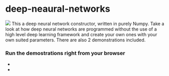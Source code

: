 # deep-neaural-networks
<img src="https://res.cloudinary.com/du2dgpdyq/image/upload/v1614541333/deepneuralnetworks_xx6qmw.png">
This a deep neural network constructor, written in purely Numpy. Take a look at how deep neural networks are programmed without the use of a high level deep learning framework and create your own ones with your own suited parameters. There are also 2 demonstrations included.

### Run the demostrations right from your browser
- [MNIST Handwritten Digits Recognition]:https://mybinder.org/v2/gh/konstantinosbaktalias/deep-neural-networks/bd0e1e50a376c48ae60355d4e4deb7664ecfb339 (this might take a while) 

- [Iris Flowers Classification]:https://mybinder.org/v2/gh/konstantinosbaktalias/deep-neural-networks/bd0e1e50a376c48ae60355d4e4deb7664ecfb339
